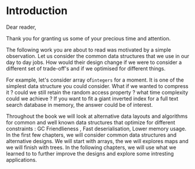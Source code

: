 # Introduction

Dear reader,   
  
Thank you for granting us some of your precious time and attention.  
  
The following work you are about to read was motivated by a simple observation. Let us consider the common data structures that we use in our day to day jobs. How would their design change if we were to consider a different set of trade-off's and if we optimised for different things.  
  
For example, let's consider array of`integers` for a moment. It is one of the simplest data structure you could consider. What if we wanted to compress it ? could we still retain the random access property ? what time complexity could we achieve ?  If you want to fit a giant inverted index for a full text search database in memory, the answer could be of interest.  

Throughout the book we will look at alternative data layouts and algorithms for common and well known data structures that optimize for different constraints : GC Friendlieness , Fast deserialisation, Lower memory usage. In the first few chapters, we will consider common data structures and alternative designs. We will start with arrays, the we will explores maps and we will finish with trees. In the following chapters, we will use what we learned to  to further improve the designs and explore some intresting applications.  



